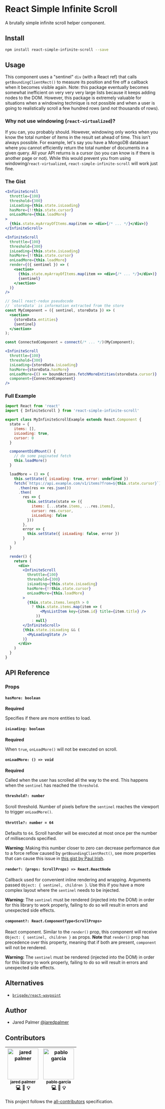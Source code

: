 # React Simple Infinite Scroll

A brutally simple infinite scroll helper component.

## Install

```bash
npm install react-simple-infinite-scroll --save
```

## Usage

This component uses a "sentinel" `div` (with a React ref) that calls `getBoundingClientRect()` to measure its position and fire off a callback when it becomes visible again. Note: this package eventually becomes somewhat inefficient on very very very large lists because it keeps adding nodes to the DOM. However, this package is extremely valuable for situations when a windowing technique is not possible and when a user is going to realistically scroll a few hundred rows (and _not_ thousands of rows). 

### Why not use windowing (`react-virtualized`)?

If you can, you probably should. However, windowing only works when you know the total number of items in the result set ahead of time. This isn't always possible. For example, let's say you have a MongoDB database where you cannot efficiently return the total number of documents in a given query. All your API returns is a cursor (so you can know is if there is another page or not). While this would prevent you from using windowing/`react-virtualized`, `react-simple-infinite-scroll` will work just fine.

### The Gist

```jsx
<InfiniteScroll
  throttle={100}
  threshold={300}
  isLoading={this.state.isLoading}
  hasMore={!!this.state.cursor}
  onLoadMore={this.loadMore}
>
  {this.state.myArrayOfItems.map(item => <div>{/* ... */}</div>)}
</InfiniteScroll>
```

```jsx
<InfiniteScroll
  throttle={100}
  threshold={300}
  isLoading={this.state.isLoading}
  hasMore={!!this.state.cursor}
  onLoadMore={this.loadMore}
  render={({ sentinel }) => (
    <section>
      {this.state.myArrayOfItems.map(item => <div>{/* ... */}</div>)}
      {sentinel}
    </section>
  )}
/>
```

```jsx
// Small react-redux pseudocode
// `storeData` is information extracted from the store
const MyComponent = ({ sentinel, storeData }) => (
  <section>
    {storeData.entities}
    {sentinel}
  </section>
);

const ConnectedComponent = connect(/* ... */)(MyComponent);

<InfiniteScroll
  throttle={100}
  threshold={300}
  isLoading={storeData.isLoading}
  hasMore={storeData.hasMore}
  onLoadMore={() => boundActions.fetchMoreEntities(storeData.cursor)}
  component={ConnectedComponent}
/>
```

### Full Example

```jsx
import React from 'react'
import { InfiniteScroll } from 'react-simple-infinite-scroll'

export class MyInfiniteScrollExample extends React.Component {
  state = {
    items: [],
    isLoading: true,
    cursor: 0
  }

  componentDidMount() {
    // do some paginated fetch
    this.loadMore()
  }

  loadMore = () => {
    this.setState({ isLoading: true, error: undefined })
    fetch(`https://api.example.com/v1/items?from=${this.state.cursor}`)
      .then(res => res.json())
      .then(
        res => {
          this.setState(state => ({
            items: [...state.items, ...res.items],
            cursor: res.cursor,
            isLoading: false
          }))
        },
        error => {
          this.setState({ isLoading: false, error })
        }
    )
  }

  render() {
    return (
      <div>
        <InfiniteScroll
          throttle={100}
          threshold={300}
          isLoading={this.state.isLoading}
          hasMore={!!this.state.cursor}
          onLoadMore={this.loadMore}
        >
          {this.state.items.length > 0
            ? this.state.items.map(item => (
                <MysListItem key={item.id} title={item.title} />
              ))
            : null}
        </InfiniteScroll>
        {this.state.isLoading && (
          <MyLoadingState />
        )}
      </div>
    )
  }
}
```


## API Reference 

### Props

#### `hasMore: boolean`

**Required**

Specifies if there are more entities to load.

#### `isLoading: boolean`

**Required**

When `true`, `onLoadMore()` will not be executed on scroll.

#### `onLoadMore: () => void`

**Required**

Called when the user has scrolled all the way to the end. This happens when the `sentinel` has reached the `threshold`.

#### `threshold?: number`

Scroll threshold. Number of pixels before the `sentinel` reaches the viewport to trigger `onLoadMore()`.

#### `throttle?: number = 64`

Defaults to `64`. Scroll handler will be executed at most once per the number of milliseconds specified.

**Warning:** Making this number closer to zero can decrease performance due to a force reflow caused by `getBoundingClientRect()`, see more properties that can cause this issue in [this gist by Paul Irish](https://gist.github.com/paulirish/5d52fb081b3570c81e3a).

#### `render?: (props: ScrollProps) => React.ReactNode`

Callback used for convenient inline rendering and wrapping. Arguments passed `Object: { sentinel, children }`. Use this if you have a more complex layout where the `sentinel` needs to be injected.

**Warning:** The `sentinel` must be rendered (injected into the DOM) in order for this library to work properly, failing to do so will result in errors and unexpected side effects.

#### `component?: React.ComponentType<ScrollProps>`

React component. Similar to the `render()` prop, this component will receive `Object: { sentinel, children }` as props. **Note** that `render()` prop has precedence over this property, meaning that if both are present, `component` will not be rendered.

**Warning:** The `sentinel` must be rendered (injected into the DOM) in order for this library to work properly, failing to do so will result in errors and unexpected side effects.

## Alternatives

- [`brigade/react-waypoint`](https://github.com/brigade/react-waypoint)

## Author

* Jared Palmer [@jaredpalmer](https://twitter.com/jaredpalmer)

## Contributors

<!-- Contributors START
jared_palmer jaredpalmer https://twitter.com/jaredpalmer/ author contributor
pablo_garcia pgarciacamou https://twitter.com/pgarciacamou/ contributor
Contributors END -->
<!-- Contributors table START -->
| <img src="https://avatars.githubusercontent.com/jaredpalmer?s=100" width="100" alt="jared palmer" /><br />[<sub>jared palmer</sub>](https://twitter.com/jaredpalmer/)<br />💻 📖 💡 | <img src="https://avatars.githubusercontent.com/pgarciacamou?s=100" width="100" alt="pablo garcia" /><br />[<sub>pablo garcia</sub>](https://twitter.com/pgarciacamou/)<br />💻 📖 💡 |
| :---: | :---: |
<!-- Contributors table END -->
This project follows the [all-contributors](https://github.com/kentcdodds/all-contributors) specification.
